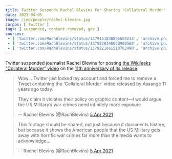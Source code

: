 ```yaml
---
title: Twitter Suspends Rachel Blevins For Sharing 'Collateral Murder' Video
date: 2021-04-05
image: /img/people/rachel-blevins.jpg
corpos: [ twitter ]
tags: [ suspended, content-removed, gov ]
sources:
 - [ 'twitter.com/RachBlevins/status/1379151838805684233', 'archive.ph/sQeMq' ]
 - [ 'twitter.com/RachBlevins/status/1379220346058989568', 'archive.ph/tswHX' ]
 - [ 'twitter.com/RachBlevins/status/1379221061510762498', 'archive.ph/5UwjZ' ]
---
```


Twitter suspended journalist Rachel Blevins for posting [the Wikileaks
"Collateral Murder"
video](https://wikileaks.org/wiki/Collateral_Murder,_5_Apr_2010) on the [11th
anniversary of its release](https://archive.ph/kQX6R):

> Wow... Twitter just locked my account and forced me to remove a Tweet
> containing the ‘Collateral Murder’ video released by Assange 11 years ago
> today.
>
> They claim it violates their policy on graphic content—I would argue the US
> Military’s war crimes need infinitely more exposure.
>
> -- Rachel Blevins (@RachBlevins) [5 Apr 2021](https://archive.ph/sQeMq)

> This footage should be shared, not just because it documents history, but
> because it shows the American people that the US Military gets away with
> horrific war crimes far more than the media wants to acknowledge...
>
> -- Rachel Blevins (@RachBlevins) [5 Apr 2021](https://archive.ph/5UwjZ#selection-883.0-883.214)
